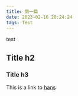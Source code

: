 ```yaml
---
title: 第一篇
date: 2023-02-16 20:24:24
tags: Test
---
```


test

## Title h2

### Title h3

This is a link to [hans](https://blog.multitoolman.com/) 